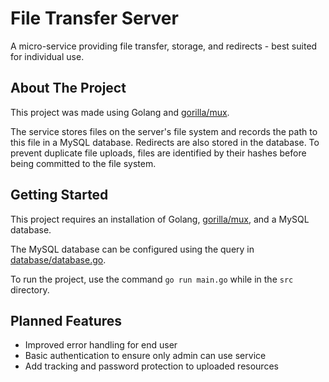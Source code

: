 # File Transfer Server
A micro-service providing file transfer, storage, and redirects - best suited for individual use.

## About The Project
This project was made using Golang and [gorilla/mux](https://github.com/gorilla/mux). 

The service stores files on the server's file system and records the path to this file in a MySQL database. Redirects are also stored in the database. To prevent duplicate file uploads, files are identified by their hashes before being committed to the file system.

## Getting Started
This project requires an installation of Golang, [gorilla/mux](https://github.com/gorilla/mux), and a MySQL database.

The MySQL database can be configured using the query in [database/database.go](https://github.com/benwang2/file-transfer-server/blob/main/src/database/database.go).

To run the project, use the command `go run main.go` while in the `src` directory.

## Planned Features
- Improved error handling for end user
- Basic authentication to ensure only admin can use service
- Add tracking and password protection to uploaded resources